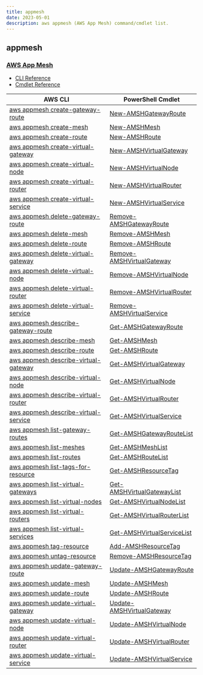 ```yaml
---
title: appmesh
date: 2023-05-01
description: aws appmesh (AWS App Mesh) command/cmdlet list.
---
```


## appmesh

### [AWS App Mesh](https://aws.amazon.com/app-mesh/)

* [CLI Reference](https://docs.aws.amazon.com/cli/latest/reference/appmesh/index.html)
* [Cmdlet Reference](https://docs.aws.amazon.com/powershell/latest/reference/items/AWS_App_Mesh_cmdlets.html)

|AWS CLI|PowerShell Cmdlet|
|----|----|
|[aws appmesh create-gateway-route](https://docs.aws.amazon.com/cli/latest/reference/appmesh/create-gateway-route.html)|[New-AMSHGatewayRoute](https://docs.aws.amazon.com/powershell/latest/reference/items/New-AMSHGatewayRoute.html)|
|[aws appmesh create-mesh](https://docs.aws.amazon.com/cli/latest/reference/appmesh/create-mesh.html)|[New-AMSHMesh](https://docs.aws.amazon.com/powershell/latest/reference/items/New-AMSHMesh.html)|
|[aws appmesh create-route](https://docs.aws.amazon.com/cli/latest/reference/appmesh/create-route.html)|[New-AMSHRoute](https://docs.aws.amazon.com/powershell/latest/reference/items/New-AMSHRoute.html)|
|[aws appmesh create-virtual-gateway](https://docs.aws.amazon.com/cli/latest/reference/appmesh/create-virtual-gateway.html)|[New-AMSHVirtualGateway](https://docs.aws.amazon.com/powershell/latest/reference/items/New-AMSHVirtualGateway.html)|
|[aws appmesh create-virtual-node](https://docs.aws.amazon.com/cli/latest/reference/appmesh/create-virtual-node.html)|[New-AMSHVirtualNode](https://docs.aws.amazon.com/powershell/latest/reference/items/New-AMSHVirtualNode.html)|
|[aws appmesh create-virtual-router](https://docs.aws.amazon.com/cli/latest/reference/appmesh/create-virtual-router.html)|[New-AMSHVirtualRouter](https://docs.aws.amazon.com/powershell/latest/reference/items/New-AMSHVirtualRouter.html)|
|[aws appmesh create-virtual-service](https://docs.aws.amazon.com/cli/latest/reference/appmesh/create-virtual-service.html)|[New-AMSHVirtualService](https://docs.aws.amazon.com/powershell/latest/reference/items/New-AMSHVirtualService.html)|
|[aws appmesh delete-gateway-route](https://docs.aws.amazon.com/cli/latest/reference/appmesh/delete-gateway-route.html)|[Remove-AMSHGatewayRoute](https://docs.aws.amazon.com/powershell/latest/reference/items/Remove-AMSHGatewayRoute.html)|
|[aws appmesh delete-mesh](https://docs.aws.amazon.com/cli/latest/reference/appmesh/delete-mesh.html)|[Remove-AMSHMesh](https://docs.aws.amazon.com/powershell/latest/reference/items/Remove-AMSHMesh.html)|
|[aws appmesh delete-route](https://docs.aws.amazon.com/cli/latest/reference/appmesh/delete-route.html)|[Remove-AMSHRoute](https://docs.aws.amazon.com/powershell/latest/reference/items/Remove-AMSHRoute.html)|
|[aws appmesh delete-virtual-gateway](https://docs.aws.amazon.com/cli/latest/reference/appmesh/delete-virtual-gateway.html)|[Remove-AMSHVirtualGateway](https://docs.aws.amazon.com/powershell/latest/reference/items/Remove-AMSHVirtualGateway.html)|
|[aws appmesh delete-virtual-node](https://docs.aws.amazon.com/cli/latest/reference/appmesh/delete-virtual-node.html)|[Remove-AMSHVirtualNode](https://docs.aws.amazon.com/powershell/latest/reference/items/Remove-AMSHVirtualNode.html)|
|[aws appmesh delete-virtual-router](https://docs.aws.amazon.com/cli/latest/reference/appmesh/delete-virtual-router.html)|[Remove-AMSHVirtualRouter](https://docs.aws.amazon.com/powershell/latest/reference/items/Remove-AMSHVirtualRouter.html)|
|[aws appmesh delete-virtual-service](https://docs.aws.amazon.com/cli/latest/reference/appmesh/delete-virtual-service.html)|[Remove-AMSHVirtualService](https://docs.aws.amazon.com/powershell/latest/reference/items/Remove-AMSHVirtualService.html)|
|[aws appmesh describe-gateway-route](https://docs.aws.amazon.com/cli/latest/reference/appmesh/describe-gateway-route.html)|[Get-AMSHGatewayRoute](https://docs.aws.amazon.com/powershell/latest/reference/items/Get-AMSHGatewayRoute.html)|
|[aws appmesh describe-mesh](https://docs.aws.amazon.com/cli/latest/reference/appmesh/describe-mesh.html)|[Get-AMSHMesh](https://docs.aws.amazon.com/powershell/latest/reference/items/Get-AMSHMesh.html)|
|[aws appmesh describe-route](https://docs.aws.amazon.com/cli/latest/reference/appmesh/describe-route.html)|[Get-AMSHRoute](https://docs.aws.amazon.com/powershell/latest/reference/items/Get-AMSHRoute.html)|
|[aws appmesh describe-virtual-gateway](https://docs.aws.amazon.com/cli/latest/reference/appmesh/describe-virtual-gateway.html)|[Get-AMSHVirtualGateway](https://docs.aws.amazon.com/powershell/latest/reference/items/Get-AMSHVirtualGateway.html)|
|[aws appmesh describe-virtual-node](https://docs.aws.amazon.com/cli/latest/reference/appmesh/describe-virtual-node.html)|[Get-AMSHVirtualNode](https://docs.aws.amazon.com/powershell/latest/reference/items/Get-AMSHVirtualNode.html)|
|[aws appmesh describe-virtual-router](https://docs.aws.amazon.com/cli/latest/reference/appmesh/describe-virtual-router.html)|[Get-AMSHVirtualRouter](https://docs.aws.amazon.com/powershell/latest/reference/items/Get-AMSHVirtualRouter.html)|
|[aws appmesh describe-virtual-service](https://docs.aws.amazon.com/cli/latest/reference/appmesh/describe-virtual-service.html)|[Get-AMSHVirtualService](https://docs.aws.amazon.com/powershell/latest/reference/items/Get-AMSHVirtualService.html)|
|[aws appmesh list-gateway-routes](https://docs.aws.amazon.com/cli/latest/reference/appmesh/list-gateway-routes.html)|[Get-AMSHGatewayRouteList](https://docs.aws.amazon.com/powershell/latest/reference/items/Get-AMSHGatewayRouteList.html)|
|[aws appmesh list-meshes](https://docs.aws.amazon.com/cli/latest/reference/appmesh/list-meshes.html)|[Get-AMSHMeshList](https://docs.aws.amazon.com/powershell/latest/reference/items/Get-AMSHMeshList.html)|
|[aws appmesh list-routes](https://docs.aws.amazon.com/cli/latest/reference/appmesh/list-routes.html)|[Get-AMSHRouteList](https://docs.aws.amazon.com/powershell/latest/reference/items/Get-AMSHRouteList.html)|
|[aws appmesh list-tags-for-resource](https://docs.aws.amazon.com/cli/latest/reference/appmesh/list-tags-for-resource.html)|[Get-AMSHResourceTag](https://docs.aws.amazon.com/powershell/latest/reference/items/Get-AMSHResourceTag.html)|
|[aws appmesh list-virtual-gateways](https://docs.aws.amazon.com/cli/latest/reference/appmesh/list-virtual-gateways.html)|[Get-AMSHVirtualGatewayList](https://docs.aws.amazon.com/powershell/latest/reference/items/Get-AMSHVirtualGatewayList.html)|
|[aws appmesh list-virtual-nodes](https://docs.aws.amazon.com/cli/latest/reference/appmesh/list-virtual-nodes.html)|[Get-AMSHVirtualNodeList](https://docs.aws.amazon.com/powershell/latest/reference/items/Get-AMSHVirtualNodeList.html)|
|[aws appmesh list-virtual-routers](https://docs.aws.amazon.com/cli/latest/reference/appmesh/list-virtual-routers.html)|[Get-AMSHVirtualRouterList](https://docs.aws.amazon.com/powershell/latest/reference/items/Get-AMSHVirtualRouterList.html)|
|[aws appmesh list-virtual-services](https://docs.aws.amazon.com/cli/latest/reference/appmesh/list-virtual-services.html)|[Get-AMSHVirtualServiceList](https://docs.aws.amazon.com/powershell/latest/reference/items/Get-AMSHVirtualServiceList.html)|
|[aws appmesh tag-resource](https://docs.aws.amazon.com/cli/latest/reference/appmesh/tag-resource.html)|[Add-AMSHResourceTag](https://docs.aws.amazon.com/powershell/latest/reference/items/Add-AMSHResourceTag.html)|
|[aws appmesh untag-resource](https://docs.aws.amazon.com/cli/latest/reference/appmesh/untag-resource.html)|[Remove-AMSHResourceTag](https://docs.aws.amazon.com/powershell/latest/reference/items/Remove-AMSHResourceTag.html)|
|[aws appmesh update-gateway-route](https://docs.aws.amazon.com/cli/latest/reference/appmesh/update-gateway-route.html)|[Update-AMSHGatewayRoute](https://docs.aws.amazon.com/powershell/latest/reference/items/Update-AMSHGatewayRoute.html)|
|[aws appmesh update-mesh](https://docs.aws.amazon.com/cli/latest/reference/appmesh/update-mesh.html)|[Update-AMSHMesh](https://docs.aws.amazon.com/powershell/latest/reference/items/Update-AMSHMesh.html)|
|[aws appmesh update-route](https://docs.aws.amazon.com/cli/latest/reference/appmesh/update-route.html)|[Update-AMSHRoute](https://docs.aws.amazon.com/powershell/latest/reference/items/Update-AMSHRoute.html)|
|[aws appmesh update-virtual-gateway](https://docs.aws.amazon.com/cli/latest/reference/appmesh/update-virtual-gateway.html)|[Update-AMSHVirtualGateway](https://docs.aws.amazon.com/powershell/latest/reference/items/Update-AMSHVirtualGateway.html)|
|[aws appmesh update-virtual-node](https://docs.aws.amazon.com/cli/latest/reference/appmesh/update-virtual-node.html)|[Update-AMSHVirtualNode](https://docs.aws.amazon.com/powershell/latest/reference/items/Update-AMSHVirtualNode.html)|
|[aws appmesh update-virtual-router](https://docs.aws.amazon.com/cli/latest/reference/appmesh/update-virtual-router.html)|[Update-AMSHVirtualRouter](https://docs.aws.amazon.com/powershell/latest/reference/items/Update-AMSHVirtualRouter.html)|
|[aws appmesh update-virtual-service](https://docs.aws.amazon.com/cli/latest/reference/appmesh/update-virtual-service.html)|[Update-AMSHVirtualService](https://docs.aws.amazon.com/powershell/latest/reference/items/Update-AMSHVirtualService.html)|

